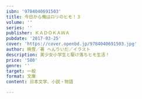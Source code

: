```yaml
---
isbn: '9784040691503'
title: 今日から俺はロリのヒモ！３
volume: ''
series: ''
publisher: ＫＡＤＯＫＡＷＡ
pubdate: '2017-03-25'
cover: 'https://cover.openbd.jp/9784040691503.jpg'
author: 暁雪／著 へんりいだ／イラスト
description: 美少女小学生と駆け落ちヒモ生活！
price: '580'
genre: ''
target: 一般
format: 文庫
content: 日本文学、小説・物語

---
```

